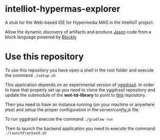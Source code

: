 # intelliot-hypermas-explorer
A stub for the Web-based IDE for Hypermedia MAS in the IntellIoT project. 

Allow the dynamic discovery of artifacts and produce [Jason](http://jason.sourceforge.net/wp/) code from a block language powered by [Blockly](https://github.com/google/blockly/)

# Use this repository
To use this repository you have open a shell in the root folder and execute the command
`./setup.sh`

This application depends on an experimental version of [yggdrasil](https://github.com/Interactions-HSG/yggdrasil). In order to have that properly set up you need to clone the yggdrasil repository and update the submodule of the **wot-td-library** to point to [this](https://github.com/samubura/wot-td-java) repository.

Then you need to have an instance running (on your machine or anywhere else) and setup the proper configuration in the *server/config.js* file. 

To run yggdrasil execute the command `./gradlew run`

Then to launch the backend application you need to execute the command 
`./launchFrontend.sh`
